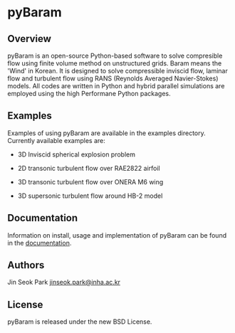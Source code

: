 pyBaram
========

Overview
---------
pyBaram is an open-source Python-based software to solve compresible flow using finite volume method on unstructured grids. Baram means the 'Wind' in Korean. It is designed to solve compressible inviscid flow, laminar flow and turbulent flow using RANS (Reynolds Averaged Navier-Stokes) models. All codes are written in Python and hybrid parallel simulations are employed using the high Performane Python packages.

Examples
---------
Examples of using pyBaram are available in the examples directory. Currently available examples are:

- 3D Inviscid spherical explosion problem

- 2D transonic turbulent flow over RAE2822 airfoil

- 3D transonic turbulent flow over ONERA M6 wing

- 3D supersonic turbulent flow around HB-2 model

Documentation
-------------
Information on install, usage and implementation of pyBaram can be found in the [documentation](https://aadl_inha.gitlab.io/pyBaram/).

Authors
--------
Jin Seok Park <jinseok.park@inha.ac.kr>

License
---------
pyBaram is released under the new BSD License.
